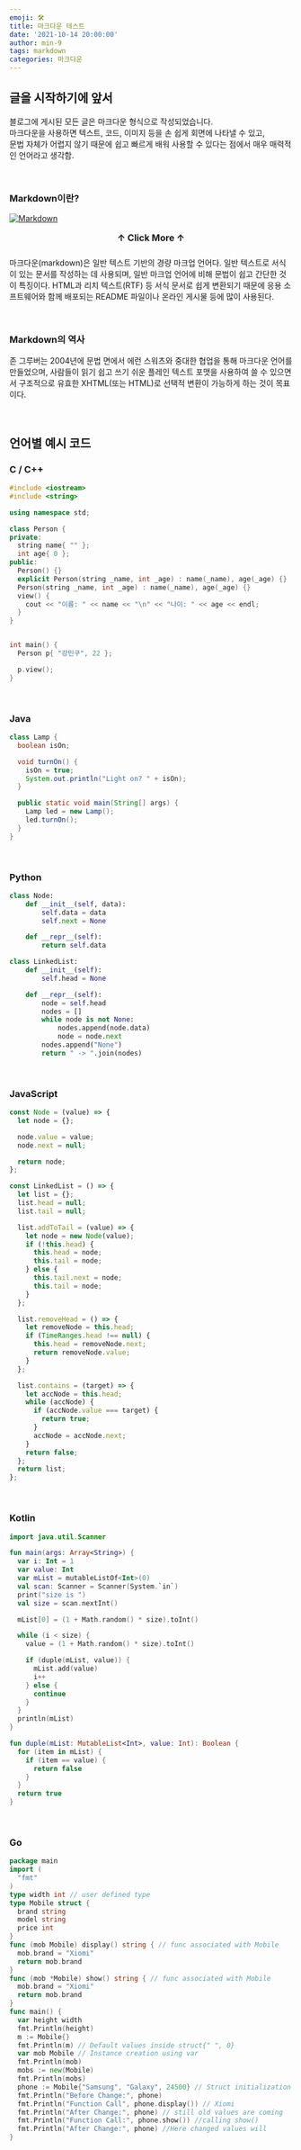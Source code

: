 ```yaml
---
emoji: 🛠
title: 마크다운 테스트
date: '2021-10-14 20:00:00'
author: min-9
tags: markdown
categories: 마크다운
---
```


## 글을 시작하기에 앞서

블로그에 게시된 모든 글은 마크다운 형식으로 작성되었습니다.  
마크다운을 사용하면 텍스트, 코드, 이미지 등을 손 쉽게 회면에 나타낼 수 있고,  
문법 자체가 어렵지 않기 때문에 쉽고 빠르게 배워 사용할 수 있다는 점에서 매우 매력적인 언어라고 생각함.

<br>

### Markdown이란?

[![Markdown](./test-markdown-1.png)](https://gist.github.com/ihoneymon/652be052a0727ad59601)
**<p align="center" style="font-size: 16px; padding-bottom: 8px;">↑ Click More ↑</p>**

마크다운(markdown)은 일반 텍스트 기반의 경량 마크업 언어다. 일반 텍스트로 서식이 있는 문서를 작성하는 데 사용되며, 일반 마크업 언어에 비해 문법이 쉽고 간단한 것이 특징이다. HTML과 리치 텍스트(RTF) 등 서식 문서로 쉽게 변환되기 때문에 응용 소프트웨어와 함께 배포되는 README 파일이나 온라인 게시물 등에 많이 사용된다.

<br>

### Markdown의 역사

존 그루버는 2004년에 문법 면에서 에런 스워츠와 중대한 협업을 통해 마크다운 언어를 만들었으며, 사람들이 읽기 쉽고 쓰기 쉬운 플레인 텍스트 포맷을 사용하여 쓸 수 있으면서 구조적으로 유효한 XHTML(또는 HTML)로 선택적 변환이 가능하게 하는 것이 목표이다.

<br>

## 언어별 예시 코드

### C / C++

```cpp
#include <iostream>
#include <string>

using namespace std;

class Person {
private:
  string name{ "" };
  int age{ 0 };
public:
  Person() {}
  explicit Person(string _name, int _age) : name(_name), age(_age) {}
  Person(string _name, int _age) : name(_name), age(_age) {}
  view() {
    cout << "이름: " << name << "\n" << "나이: " << age << endl;
  }
}


int main() {
  Person p{ "강민구", 22 };

  p.view();
}
```

<br>

### Java

```java
class Lamp {
  boolean isOn;

  void turnOn() {
    isOn = true;
    System.out.println("Light on? " + isOn);
  }

  public static void main(String[] args) {
    Lamp led = new Lamp();
    led.turnOn();
  }
}
```

<br>

### Python

```python
class Node:
    def __init__(self, data):
        self.data = data
        self.next = None

    def __repr__(self):
        return self.data

class LinkedList:
    def __init__(self):
        self.head = None

    def __repr__(self):
        node = self.head
        nodes = []
        while node is not None:
            nodes.append(node.data)
            node = node.next
        nodes.append("None")
        return " -> ".join(nodes)
```

<br>

### JavaScript

```jsx
const Node = (value) => {
  let node = {};

  node.value = value;
  node.next = null;

  return node;
};

const LinkedList = () => {
  let list = {};
  list.head = null;
  list.tail = null;

  list.addToTail = (value) => {
    let node = new Node(value);
    if (!this.head) {
      this.head = node;
      this.tail = node;
    } else {
      this.tail.next = node;
      this.tail = node;
    }
  };

  list.removeHead = () => {
    let removeNode = this.head;
    if (TimeRanges.head !== null) {
      this.head = removeNode.next;
      return removeNode.value;
    }
  };

  list.contains = (target) => {
    let accNode = this.head;
    while (accNode) {
      if (accNode.value === target) {
        return true;
      }
      accNode = accNode.next;
    }
    return false;
  };
  return list;
};
```

<br>

### Kotlin

```kotlin
import java.util.Scanner

fun main(args: Array<String>) {
  var i: Int = 1
  var value: Int
  var mList = mutableListOf<Int>(0)
  val scan: Scanner = Scanner(System.`in`)
  print("size is ")
  val size = scan.nextInt()

  mList[0] = (1 + Math.random() * size).toInt()

  while (i < size) {
    value = (1 + Math.random() * size).toInt()

    if (duple(mList, value)) {
      mList.add(value)
      i++
    } else {
      continue
    }
  }
  println(mList)
}

fun duple(mList: MutableList<Int>, value: Int): Boolean {
  for (item in mList) {
    if (item == value) {
      return false
    }
  }
  return true
}
```

<br>

### Go

```go
package main
import (
  "fmt"
)
type width int // user defined type
type Mobile struct {
  brand string
  model string
  price int
}
func (mob Mobile) display() string { // func associated with Mobile
  mob.brand = "Xiomi"
  return mob.brand
}
func (mob *Mobile) show() string { // func associated with Mobile
  mob.brand = "Xiomi"
  return mob.brand
}
func main() {
  var height width
  fmt.Println(height)
  m := Mobile{}
  fmt.Println(m) // Default values inside struct{" ", 0}
  var mob Mobile // Instance creation using var
  fmt.Println(mob)
  mobs := new(Mobile)
  fmt.Println(mobs)
  phone := Mobile{"Samsung", "Galaxy", 24500} // Struct initialization
  fmt.Println("Before Change:", phone)
  fmt.Println("Function Call", phone.display()) // Xiomi
  fmt.Println("After Change:", phone) // still old values are coming
  fmt.Println("Function Call:", phone.show()) //calling show()
  fmt.Println("After Change:", phone) //Here changed values will
}
```

```toc

```
